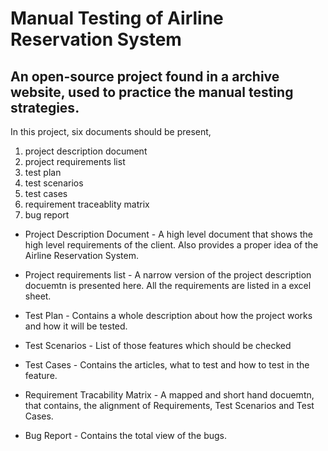 # Manual Testing of Airline Reservation System
## An open-source project found in a archive website, used to practice the manual testing strategies.

In this project, six documents should be present, 
1. project description document
2. project requirements list
3. test plan
4. test scenarios
5. test cases
6. requirement traceablity matrix
7. bug report

* Project Description Document -
  A high level document that shows the high level requirements of the client. Also provides a proper idea of the Airline Reservation System.

* Project requirements list -
  A narrow version of the project description docuemtn is presented here. All the requirements are listed in a excel sheet.

* Test Plan -
  Contains a whole description about how the project works and how it will be tested.

* Test Scenarios -
  List of those features which should be checked

* Test Cases -
  Contains the articles, what to test and how to test in the feature.

* Requirement Tracability Matrix -
  A mapped and short hand docuemtn, that contains, the alignment of Requirements, Test Scenarios and Test Cases.

* Bug Report -
  Contains the total view of the bugs.
